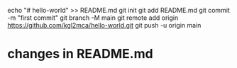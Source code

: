 echo "# hello-world" >> README.md
git init
git add README.md
git commit -m "first commit"
git branch -M main
git remote add origin https://github.com/kgl2mca/hello-world.git
git push -u origin main
# changes in README.md
